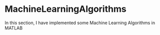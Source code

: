 # MachineLearningAlgorithms
In this section, I have implemented some Machine Learning Algorithms in MATLAB
